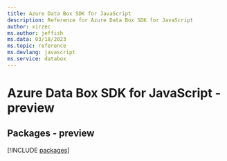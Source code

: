 ```yaml
---
title: Azure Data Box SDK for JavaScript
description: Reference for Azure Data Box SDK for JavaScript
author: xirzec
ms.author: jeffish
ms.data: 03/18/2023
ms.topic: reference
ms.devlang: javascript
ms.service: databox
---
```

# Azure Data Box SDK for JavaScript - preview
## Packages - preview
[!INCLUDE [packages](data-box-index.md)]